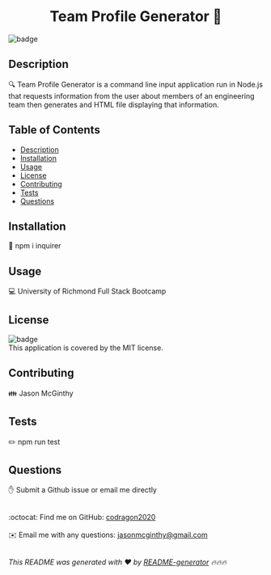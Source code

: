 
  <h1 align="center">Team Profile Generator 👋</h1>

  ![badge](https://img.shields.io/badge/license-MIT-brightgreen)<br />

  ## Description
🔍 Team Profile Generator is a command line input application run in Node.js that requests information from the user about members of an engineering team then generates and HTML file displaying that information.

  ## Table of Contents
  - [Description](#description)
  - [Installation](#installation)
  - [Usage](#usage)
  - [License](#license)
  - [Contributing](#contributing)
  - [Tests](#tests)
  - [Questions](#questions)

  ## Installation
  💾 npm i inquirer

  ## Usage
  💻 University of Richmond Full Stack Bootcamp

  ## License
  ![badge](https://img.shields.io/badge/license-MIT-brightgreen)
  <br />
  This application is covered by the MIT license. 

  ## Contributing
  👪 Jason McGinthy

  ## Tests
  ✏️ npm run test

  ## Questions
  ✋ Submit a Github issue or email me directly<br />
  <br />

  :octocat: Find me on GitHub: [codragon2020](https://github.com/codragon2020)<br />
  <br />
  ✉️ Email me with any questions: jasonmcginthy@gmail.com<br /><br />

  _This README was generated with ❤️ by [README-generator](https://github.com/codragon2020/readme_generator) 🔥🔥🔥_

